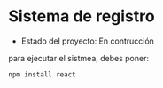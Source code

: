 <h1> Sistema de registro </h1>

- Estado del proyecto: En contrucción

para ejecutar el sistmea, debes poner:

```npm install react```
